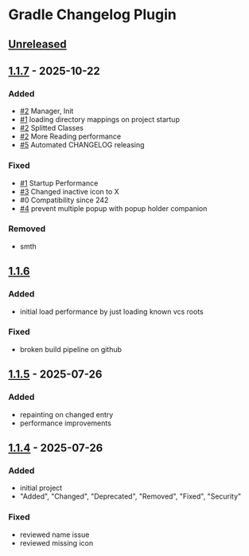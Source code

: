 # Gradle Changelog Plugin

## [Unreleased]

## [1.1.7] - 2025-10-22

### Added

- [#2] Manager, Init
- [#1] loading directory mappings on project startup
- [#2] Splitted Classes
- [#2] More Reading performance
- [#5] Automated CHANGELOG releasing

### Fixed

- [#1] Startup Performance
- [#3] Changed inactive icon to X
- #0 Compatibility since 242
- [#4] prevent multiple popup with popup holder companion

### Removed

- smth

## [1.1.6]

### Added

- initial load performance by just loading known vcs roots

### Fixed

- broken build pipeline on github

## [1.1.5] - 2025-07-26

### Added

- repainting on changed entry
- performance improvements

## [1.1.4] - 2025-07-26

### Added

- initial project
- "Added", "Changed", "Deprecated", "Removed", "Fixed", "Security"

### Fixed

- reviewed name issue
- reviewed missing icon

[Unreleased]: https://github.com/Finncu/fdm-plugin/compare/1.1.7...HEAD
[1.1.7]: https://github.com/Finncu/fdm-plugin/compare/1.1.6...1.1.7
[1.1.6]: https://github.com/Finncu/fdm-plugin/compare/1.1.5...1.1.6
[1.1.5]: https://github.com/Finncu/fdm-plugin/compare/1.1.4...1.1.5
[1.1.4]: https://github.com/Finncu/fdm-plugin/commits/1.1.4
[#5]: https://github.com/Finncu/fdm-plugin/issues/5
[#4]: https://github.com/Finncu/fdm-plugin/issues/4
[#3]: https://github.com/Finncu/fdm-plugin/issues/3
[#2]: https://github.com/Finncu/fdm-plugin/issues/2
[#1]: https://github.com/Finncu/fdm-plugin/issues/1
